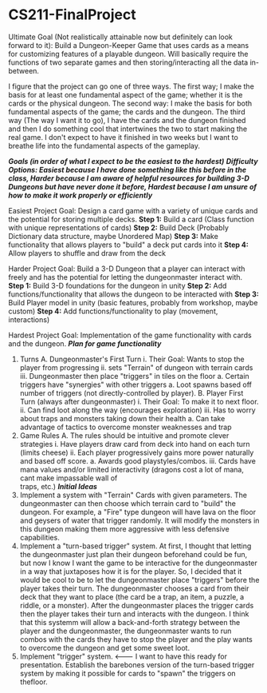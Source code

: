 # CS211-FinalProject

Ultimate Goal (Not realistically attainable now but definitely can look forward to it): Build a Dungeon-Keeper Game that uses cards as a means for customizing features of a playable dungeon. Will basically require the functions of two separate games and then storing/interacting all the data in-between.

I figure that the project can go one of three ways. The first way; I make the basis for at least one fundamental aspect of the game; whether it is the cards or the physical dungeon. The second way: I make the basis for both fundamental aspects of the game; the cards and the dungeon. The third way (The way I want it to go), I have the cards and the dungeon finished and then I do something cool that intertwines the two to start making the real game. I don't expect to have it finished in two weeks but I want to breathe life into the fundamental aspects of the gameplay.

***Goals (in order of what I expect to be the easiest to the hardest)***
***Difficulty Options: Easiest because I have done something like this before in the class, Harder because I am aware of helpful resources for building 3-D Dungeons but have never done it before, Hardest because I am unsure of how to make it work properly or efficiently***

Easiest Project Goal: Design a card game with a variety of unique cards and the potential for storing multiple decks. 
**Step 1:** Build a card (Class function with unique representations of cards)
**Step 2:** Build Deck (Probably Dictionary data structure, maybe Unordered Map)
**Step 3:** Make functionality that allows players to "build" a deck put cards into it
**Step 4:** Allow players to shuffle and draw from the deck

Harder Project Goal: Build a 3-D Dungeon that a player can interact with freely and has the potential for letting the dungeonmaster interact with. 
**Step 1:** Build 3-D foundations for the dungeon in unity
**Step 2:** Add functions/functionality that allows the dungeon to be interacted with
**Step 3:** Build Player model in unity (basic features, probably from workshop, maybe custom)
**Step 4:** Add functions/functionality to play (movement, interactions)

Hardest Project Goal: Implementation of the game functionality with cards and the dungeon.
***Plan for game functionality***
1. Turns
  A. Dungeonmaster's First Turn
    i. Their Goal: Wants to stop the player from progressing
    ii. sets "Terrain" of dungeon with terrain cards
    iii. Dungeonmaster then place "triggers" in tiles on the floor
      a. Certain triggers have "synergies" with other triggers
      a. Loot spawns based off number of triggers (not directly-controlled by player).
  B. Player First Turn (always after dungeonmaster)
    i. Their Goal: To make it to next floor.
    ii. Can find loot along the way (encourages exploration)
    iii. Has to worry about traps and monsters taking down their health
      a. Can take advantage of tactics to overcome monster weaknesses and trap 
2. Game Rules
  A. The rules should be intuitive and promote clever strategies
    i. Have players draw card from deck into hand on each turn (limits cheese)
    ii. Each player progressively gains more power naturally and based off score.
      a. Awards good playstyles/combos.
    iii. Cards have mana values and/or limited interactivity (dragons cost a lot of mana, cant make impassable wall of     
        traps, etc.)
***Initial Ideas*** 
1. Implement a system with "Terrain" Cards with given parameters. 
The dungeonmaster can then choose which terrain card to "build" the dungeon. For example, a "Fire" type dungeon will have lava on the floor and geysers of water that trigger randomly. It will modify the monsters in this dungeon making them more aggressive with less defensive capabilities.
2. Implement a "turn-based trigger" system. 
At first, I thought that letting the dungeonmaster just plan their dungeon beforehand could be fun, but now I know I want the game to be interactive for the dungeonmaster in a way that juxtaposes how it is for the player. So, I decided that it would be cool to be to let the dungeonmaster place "triggers" before the player takes their turn. The dungeonmaster chooses a card from their deck that they want to place (the card be a trap, an item, a puzzle, a riddle, or a monster). After the dungeonmaster places the trigger cards then the player takes their turn and interacts with the dungeon. I think that this systemm will allow a back-and-forth strategy between the player and the dungeonmaster, the dungeonmaster wants to run combos with the cards they have to stop the player and the play wants to overcome the dungeon and get some sweet loot.
3. Implement "trigger" system. <--- I want to have this ready for presentation.
Establish the barebones version of the turn-based trigger system by making it possible for cards to "spawn" the triggers on thefloor.
